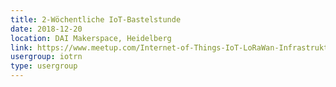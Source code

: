 ```yaml
---
title: 2-Wöchentliche IoT-Bastelstunde
date: 2018-12-20
location: DAI Makerspace, Heidelberg
link: https://www.meetup.com/Internet-of-Things-IoT-LoRaWan-Infrastruktur-4-RheinNeckar/events/wgskdpyxqbbc/
usergroup: iotrn
type: usergroup
---
```

